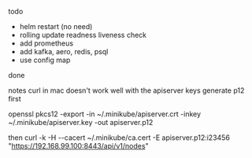 todo
- helm restart (no need)
- rolling update readness liveness check
- add prometheus
- add kafka, aero, redis, psql
- use config map

done

notes
curl in mac doesn't work well with the apiserver keys
generate p12 first

openssl pkcs12 -export -in ~/.minikube/apiserver.crt -inkey ~/.minikube/apiserver.key -out apiserver.p12

then
curl  -k -H --cacert ~/.minikube/ca.cert -E apiserver.p12:i23456 "https://192.168.99.100:8443/api/v1/nodes"
